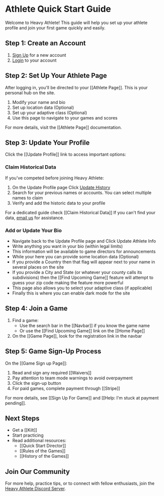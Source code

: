 # Athlete Quick Start Guide

Welcome to Heavy Athlete! This guide will help you set up your athlete profile and join your first game quickly and easily.

## Step 1: Create an Account
1. [Sign Up](https://heavyathlete.com/auth/register/) for a new account
2. [Login](https://heavyathlete.com/auth/login/) to your account

## Step 2: Set Up Your Athlete Page
After logging in, you'll be directed to your [[Athlete Page]]. This is your personal hub on the site.

1. Modify your name and bio
2. Set up location data (Optional)
3. Set up your adaptive class (Optional)
4. Use this page to navigate to your games and scores

For more details, visit the [[Athlete Page]] documentation.

## Step 3: Update Your Profile
Click the [[Update Profile]] link to access important options:

### Claim Historical Data
If you've competed before joining Heavy Athlete:
1. On the Update Profile page Click [Update History](https://heavyathlete.com/auth/link_historic_data/)
2. Search for your previous names or accounts. You can select multiple names to claim
3. Verify and add the historic data to your profile

For a dedicated guide check [[Claim Historical Data]]
If you can't find your data, [email us](mailto:theheavyathlete@gmail.com) for assistance.

### Add or Update Your Bio
- Navigate back to the Update Profile page and Click Update Athlete Info
- Write anything you want in your bio (within legal limits)
- This information will be available to game directors for announcements
- While your here you can provide some location data (Optional)
- If you provide a Country then that flag will appear next to your name in several places on the site
- If you provide a City and State (or whatever your county calls its subdivisions) then the [[Find Upcoming Game]] feature will attempt to guess your zip code making the feature more powerful
- This page also allows you to select your adaptive class (if applicable)
- Finally this is where you can enable dark mode for the site

## Step 4: Join a Game
1. Find a game:
   - Use the search bar in the [[Navbar]] if you know the game name
   - Or use the [[Find Upcoming Game]] link on the [[Home Page]]
2. On the [[Game Page]], look for the registration link in the navbar

## Step 5: Game Sign-Up Process
On the [[Game Sign up Page]]:

1. Read and sign any required [[Waivers]]
2. Pay attention to team mode warnings to avoid overpayment
3. Click the sign-up button
4. For paid games, complete payment through [[Stripe]]

For more details, see [[Sign Up For Game]] and [[Help: I'm stuck at payment pending]].

## Next Steps
- Get a [[Kilt]]
- Start practicing
- Read additional resources:
  - [[Quick Start Director]]
  - [[Rules of the Games]]
  - [[History of the Games]]

## Join Our Community
For more help, practice tips, or to connect with fellow enthusiasts, join the [Heavy Athlete Discord Server](https://discord.gg/76C2WeTV9B).